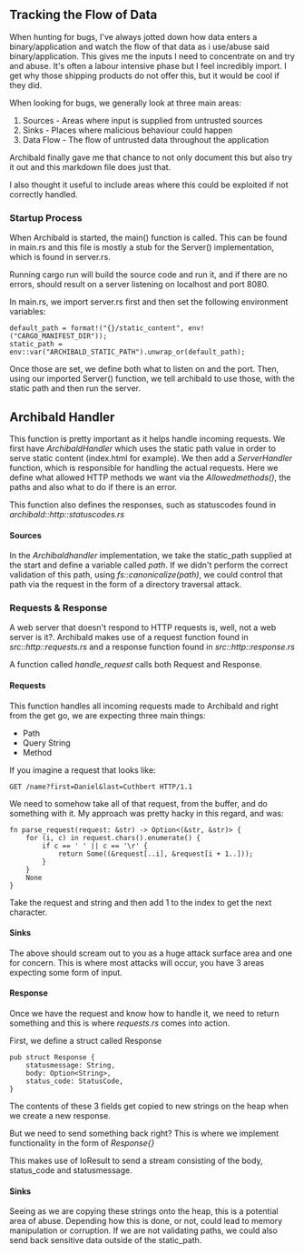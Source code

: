 ## Tracking the Flow of Data

When hunting for bugs, I've always jotted down how data enters a binary/application and watch the flow of that data as i use/abuse said binary/application. This gives me the inputs I need to concentrate on and try and abuse. It's often a labour intensive phase but I feel incredibly import. I get why those shipping products do not offer this, but it would be cool if they did.

When looking for bugs, we generally look at three main areas:

1. Sources - Areas where input is supplied from untrusted sources
2. Sinks - Places where malicious behaviour could happen
3. Data Flow - The flow of untrusted data throughout the application

Archibald finally gave me that chance to not only document this but also try it out and this markdown file does just that.

I also thought it useful to include areas where this could be exploited if not correctly handled.

### Startup Process

When Archibald is started, the main() function is called. This can be found in main.rs and this file is mostly a stub for the Server() implementation, which is found in server.rs.

Running cargo run will build the source code and run it, and if there are no errors, should result on a server listening on localhost and port 8080.

In main.rs, we import server.rs first and then set the following environment variables:

```
default_path = format!("{}/static_content", env!("CARGO_MANIFEST_DIR"));
static_path = env::var("ARCHIBALD_STATIC_PATH").unwrap_or(default_path);
```

Once those are set, we define both what to listen on and the port. Then, using our imported Server() function, we tell archibald to use those, with the static path and then run the server.

## Archibald Handler

This function is pretty important as it helps handle incoming requests. We first have _ArchibaldHandler_ which uses the static path value in order to serve static content (index.html for example). We then add a _ServerHandler_ function, which is responsible for handling the actual requests. Here we define what allowed HTTP methods we want via the _Allowedmethods()_, the paths and also what to do if there is an error.

This function also defines the responses, such as statuscodes found in _archibald::http::statuscodes.rs_

#### Sources

In the _Archibaldhandler_ implementation, we take the static_path supplied at the start and define a variable called _path_. If we didn't perform the correct validation of this path, using _fs::canonicalize(path)_, we could control that path via the request in the form of a directory traversal attack.

### Requests & Response

A web server that doesn't respond to HTTP requests is, well, not a web server is it?. Archibald makes use of a request function found in _src::http::requests.rs_ and a response function found in _src::http::response.rs_

A function called _handle_request_ calls both Request and Response.

#### Requests

This function handles all incoming requests made to Archibald and right from the get go, we are expecting three main things:

- Path
- Query String
- Method

If you imagine a request that looks like:

```
GET /name?first=Daniel&last=Cuthbert HTTP/1.1
```

We need to somehow take all of that request, from the buffer, and do something with it. My approach was pretty hacky in this regard, and was:

```
fn parse_request(request: &str) -> Option<(&str, &str)> {
    for (i, c) in request.chars().enumerate() {
        if c == ' ' || c == '\r' {
            return Some((&request[..i], &request[i + 1..]));
        }
    }
    None
}
```

Take the request and string and then add 1 to the index to get the next character.

#### Sinks

The above should scream out to you as a huge attack surface area and one for concern. This is where most attacks will occur, you have 3 areas expecting some form of input.

#### Response

Once we have the request and know how to handle it, we need to return something and this is where _requests.rs_ comes into action.

First, we define a struct called Response

```
pub struct Response {
    statusmessage: String,
    body: Option<String>,
    status_code: StatusCode,
}
```

The contents of these 3 fields get copied to new strings on the heap when we create a new response.

But we need to send something back right? This is where we implement functionality in the form of _Response{}_

This makes use of IoResult to send a stream consisting of the body, status_code and statusmessage.

#### Sinks

Seeing as we are copying these strings onto the heap, this is a potential area of abuse. Depending how this is done, or not, could lead to memory manipulation or corruption. If we are not validating paths, we could also send back sensitive data outside of the static_path.
